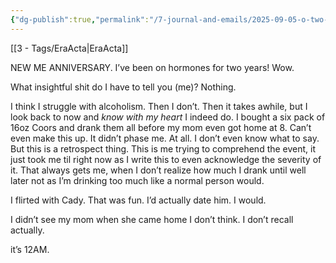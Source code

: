 ```yaml
---
{"dg-publish":true,"permalink":"/7-journal-and-emails/2025-09-05-o-two-years/"}
---
```


[[3 - Tags/EraActa\|EraActa]]

NEW ME ANNIVERSARY. I’ve been on hormones for two years! Wow. 

What insightful shit do I have to tell you (me)?
	Nothing.

I think I struggle with alcoholism. Then I don’t. Then it takes awhile, but I look back to now and *know with my heart* I indeed do. I bought a six pack of 16oz Coors and drank them all before my mom even got home at 8. Can’t even make this up. It didn’t phase me. At all. I don’t even know what to say. But this is a retrospect thing. This is me trying to comprehend the event, it just took me til right now as I write this to even acknowledge the severity of it. That always gets me, when I don’t realize how much I drank until well later not as I’m drinking too much like a normal person would.

I flirted with Cady. That was fun. I’d actually date him. I would.

I didn’t see my mom when she came home I don’t think. I don’t recall actually.

it’s 12AM.